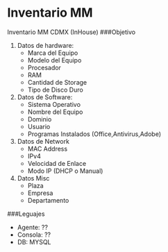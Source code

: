 # Inventario MM
Inventario MM CDMX (InHouse)
###Objetivo
1. Datos de hardware:
	- Marca del Equipo
	- Modelo del Equipo
	- Procesador
	- RAM
	- Cantidad de Storage
	- Tipo de Disco Duro
2. Datos de Software:
	- Sistema Operativo
	- Nombre del Equipo
	- Dominio
	- Usuario
	- Programas Instalados (Office,Antivirus,Adobe)
3. Datos de Network
	- MAC Address
	- IPv4
	- Velocidad de Enlace
	- Modo IP (DHCP o Manual)
4. Datos Misc
	- Plaza
	- Empresa
	- Departamento

###Leguajes
- Agente: ??
- Consola: ??
- DB: MYSQL
